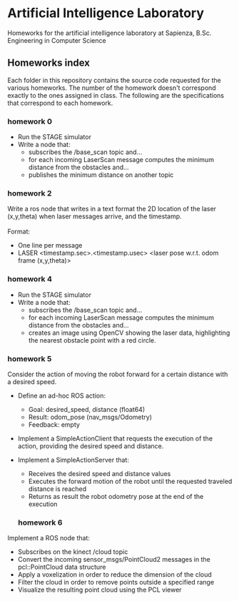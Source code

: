 # Artificial Intelligence Laboratory
Homeworks for the artificial intelligence laboratory at Sapienza, B.Sc. Engineering in Computer Science

## Homeworks index

Each folder in this repository contains the source code requested for the various homeworks. 
The number of the homework doesn't correspond exactly to the ones assigned in class. 
The following are the specifications that correspond to each homework.

### homework 0

- Run the STAGE simulator
- Write a node that:
  - subscribes the /base_scan topic and...
  - for each incoming LaserScan message computes the minimum distance from
the obstacles and...
  - publishes the minimum distance on another topic

### homework 2

Write a ros node that writes in a text format the 2D location of the laser (x,y,theta) when laser messages arrive, and the timestamp. 
</br></br> 
Format:
- One line per message
- LASER <timestamp.sec>.<timestamp.usec> <laser pose w.r.t. odom frame (x,y,theta)>

### homework 4

- Run the STAGE simulator
- Write a node that:
  - subscribes the /base_scan topic and...
  - for each incoming LaserScan message computes the minimum distance from the obstacles and...
  -  creates an image using OpenCV showing the laser data, highlighting the nearest obstacle point with a red circle.

### homework 5

Consider the action of moving the robot forward for a certain distance with a desired speed.

- Define an ad-hoc ROS action:
  - Goal: desired_speed, distance (float64)
  - Result: odom_pose (nav_msgs/Odometry)
  - Feedback: empty
- Implement a SimpleActionClient that requests the execution of the action, providing the desired speed and distance.
- Implement a SimpleActionServer that:
  - Receives the desired speed and distance values
  - Executes the forward motion of the robot until the requested traveled distance is reached
  - Returns as result the robot odometry pose at the end of the execution
  
  ### homework 6
  
  
Implement a ROS node that:
- Subscribes on the kinect /cloud topic
- Convert the incoming sensor_msgs/PointCloud2 messages in the pcl::PointCloud data structure
- Apply a voxelization in order to reduce the dimension of the cloud
- Filter the cloud in order to remove points outside a specified range
- Visualize the resulting point cloud using the PCL viewer


